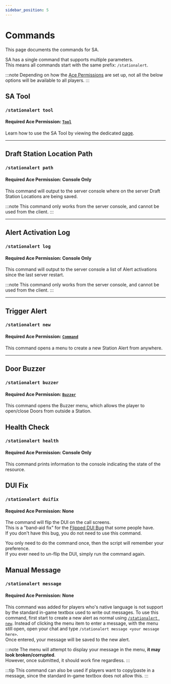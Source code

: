 ```yaml
---
sidebar_position: 5
---
```


# Commands

This page documents the commands for SA.

SA has a single command that supports multiple parameters.  
This means all commands start with the same prefix: `/stationalert`.

:::note
Depending on how the [Ace Permissions](../config.md#permissions) are set up, not all the below options will be available to all players.
:::

## SA Tool
### `/stationalert tool`
#### Required Ace Permission: [`Tool`](../config#use-sa-tool)

Learn how to use the SA Tool by viewing the dedicated [page](../developers/tool.md).

***

## Draft Station Location Path
### `/stationalert path`
#### Required Ace Permission: Console Only

This command will output to the server console where on the server Draft Station Locations are being saved.

:::note
This command only works from the server console, and cannot be used from the client.
:::

***

## Alert Activation Log
### `/stationalert log`
#### Required Ace Permission: Console Only

This command will output to the server console a list of Alert activations since the last server restart.

:::note
This command only works from the server console, and cannot be used from the client.
:::

***

## Trigger Alert
### `/stationalert new`
#### Required Ace Permission: [`Command`](../config#create-alert-via-command)

This command opens a menu to create a new Station Alert from anywhere.

***

## Door Buzzer
### `/stationalert buzzer`
#### Required Ace Permission: [`Buzzer`](../config#use-buzzer)

This command opens the Buzzer menu, which allows the player to open/close Doors from outside a Station.

## Health Check
### `/stationalert health`
#### Required Ace Permission: Console Only

This command prints information to the console indicating the state of the resource.

## DUI Fix
### `/stationalert duifix`
#### Required Ace Permission: None

The command will flip the DUI on the call screens.  
This is a "band-aid fix" for the [Flipped DUI Bug](https://forum.cfx.re/t/dui-rotation-bug/644418?u=christopherm) that some people have.  
If you don't have this bug, you do not need to use this command.

You only need to do the command once, then the script will remember your preference.  
If you ever need to un-flip the DUI, simply run the command again.

## Manual Message
### `/stationalert message`
#### Required Ace Permission: None

This command was added for players who's native language is not support by the standard in-game textbox used to write out messages.
To use this command, first start to create a new alert as normal using [`/stationalert new`](#stationalert-new).
Instead of clicking the menu item to enter a message, with the menu still open, open your chat and type `/stationalert message <your message here>`.  
Once entered, your message will be saved to the new alert.

:::note
The menu will attempt to display your message in the menu, **it may look broken/corrupted**.  
However, once submitted, it should work fine regardless.
:::

:::tip
This command can also be used if players want to copy/paste in a message, since the standard in-game textbox does not allow this.
:::
